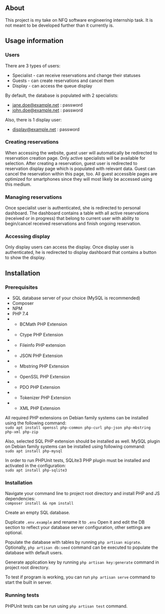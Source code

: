 ## About

This project is my take on NFQ software engineering internship task. It is not meant to be developed further than it currently is.


## Usage information

### Users
There are 3 types of users:
- Specialist - can receive reservations and change their statuses
- Guests - can create reservations and cancel them
- Display - can access the queue display

By default, the database is populated with 2 specialists:
- jane.doe@example.net : password
- john.doe@example.net : password

Also, there is 1 display user:
- display@example.net : password

### Creating reservations
When accessing the website, guest user will automatically be redirected to reservation creation page. Only active specialists will be available for selection. After creating a reservation, guest user is redirected to reservation display page which is populated with relevant data. Guest can cancel the reservation within this page, too. All guest accessible pages are optimized for smartphones since they will most likely be accessed using this medium.

### Managing reservations
Once specialist user is authenticated, she is redirected to personal dashboard. The dashboard contains a table with all active reservations (received or in progress) that belong to current user with ability to begin/cancel received reservations and finish ongoing reservation.

### Accessing display
Only display users can access the display. Once display user is authenticated, he is redirected to display dashboard that contains a button to show the display.


## Installation
### Prerequisites
- SQL database server of your choice (MySQL is recommended)
- Composer
- NPM
- PHP 7.4
- - BCMath PHP Extension
- - Ctype PHP Extension
- - Fileinfo PHP extension
- - JSON PHP Extension
- - Mbstring PHP Extension
- - OpenSSL PHP Extension
- - PDO PHP Extension
- - Tokenizer PHP Extension
- - XML PHP Extension

All required PHP extensions on Debian family systems can be installed using the following command:  
```sudo apt install openssl php-common php-curl php-json php-mbstring php-xml php-zip```

Also, selected SQL PHP extension should be installed as well. MySQL plugin on Debian family systems can be installed using following command:  
```sudo apt install php-mysql```

In order to run PHPUnit tests, SQLite3 PHP plugin must be installed and activated in the configuration:  
```sudo apt install php-sqlite3```

### Installation
Navigate your command line to project root directory and install PHP and JS dependencies:  
`composer install && npm install`

Create an empty SQL database.

Duplicate `.env.example` and rename it to `.env`
Open it and edit the DB section to reflect your database server configuration, other settings are optional.

Populate the database with tables by running `php artisan migrate`.
Optionally, `php artisan db:seed` command can be executed to populate the database with default users.

Generate application key by running `php artisan key:generate` command in project root directory.

To test if program is working, you can run `php artisan serve` command to start the built in server.

### Running tests
PHPUnit tests can be run using `php artisan test` command.
